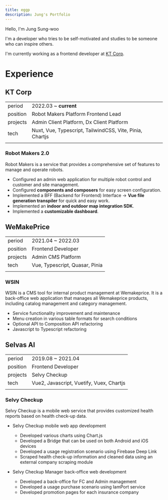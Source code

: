 ```yaml
---
title: eggp
description: Jung's Portfolio
---
```


Hello, I'm Jung Sung-woo

I'm a developer who tries to be self-motivated and studies to be someone who can inspire others.

I'm currently working as a frontend developer at [KT Corp](https://corp.kt.com/eng/).


# Experience

## KT Corp
||                                                   |
|---|---------------------------------------------------|
|period| 2022.03 ~ **current**                             |
|position| Robot Makers Platform Frontend Lead               |
|projects| Admin Client Platform, Dx Client Platform         |
|tech| Nuxt, Vue, Typescript, TailwindCSS, Vite, Pinia, Chartjs |
||                                                   |

### Robot Makers 2.0

Robot Makers is a service that provides a comprehensive set of features to manage and operate robots.

- Configured an admin web application for multiple robot control and customer and site management.
- Configured **components and composers** for easy screen configuration.
- Implemented a BFF (Backend for Frontend) Interface → **Vue file generation transpiler** for quick and easy work.
- Implemented an **indoor and outdoor map integration SDK**.
- Implemented a **customizable dashboard**.

## WeMakePrice
||                                |
|---|--------------------------------|
|period| 2021.04 ~ 2022.03              |
|position| Frontend Developer             |
|projects| Admin CMS Platform             |
|tech| Vue, Typescript, Quasar, Pinia |
||                                |

### WSIN

WSIN is a CMS tool for internal product management at Wemakeprice. It is a back-office web application that manages all Wemakeprice products, including catalog management and category management.

- Service functionality improvement and maintenance
- Menu creation in various table formats for search conditions
- Optional API to Composition API refactoring
- Javascript to Typescript refactoring

## Selvas AI

||                                          |
|---|------------------------------------------|
|period| 2019.08 ~ 2021.04                        |
|position| Frontend Developer                       |
|projects| Selvy Checkup                            |
|tech| Vue2, Javascript, Vuetify, Vuex, Chartjs |
||                                          |

### Selvy Checkup

Selvy Checkup is a mobile web service that provides customized health reports based on health check-up data.

- Selvy Checkup mobile web app development
  - Developed various charts using Chart.js
  - Developed a Bridge that can be used on both Android and iOS devices
  - Developed a usage registration scenario using Firebase Deep Link
  - Scraped health check-up information and cleaned data using an external company scraping module

- Selvy Checkup Manager back-office web development
  - Developed a back-office for FC and Admin management
  - Developed a usage purchase scenario using IamPort service
  - Developed promotion pages for each insurance company
